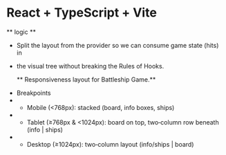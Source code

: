 # React + TypeScript + Vite

** logic **

- Split the layout from the provider so we can consume game state (hits) in
- the visual tree without breaking the Rules of Hooks.

  ** Responsiveness layout for Battleship Game.**

* Breakpoints
* - Mobile (<768px): stacked (board, info boxes, ships)
* - Tablet (≥768px & <1024px): board on top, two‑column row beneath (info | ships)
* - Desktop (≥1024px): two‑column layout (info/ships | board)
